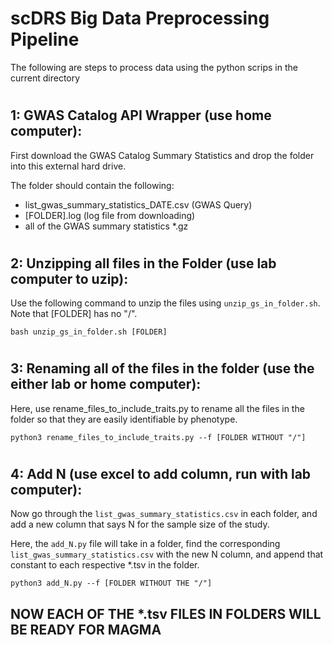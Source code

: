 # scDRS Big Data Preprocessing Pipeline

The following are steps to process data using the python scrips in the current directory

#

## 1: GWAS Catalog API Wrapper (use home computer):
First download the GWAS Catalog Summary Statistics and drop the folder into this external hard drive.

The folder should contain the following:
- list_gwas_summary_statistics_DATE.csv (GWAS Query)
- [FOLDER].log (log file from downloading)
- all of the GWAS summary statistics *.gz

#

## 2: Unzipping all files in the Folder (use lab computer to uzip):
Use the following command to unzip the files using <code>unzip_gs_in_folder.sh</code>. Note that [FOLDER] has no "/".

    bash unzip_gs_in_folder.sh [FOLDER]

#
## 3: Renaming all of the files in the folder (use the either lab or home computer):
Here, use <codes>rename_files_to_include_traits.py</codes> to rename all the files in the folder so that they are easily identifiable by phenotype.

    python3 rename_files_to_include_traits.py --f [FOLDER WITHOUT "/"]

#
## 4: Add N (use excel to add column, run with lab computer): 
Now go through the <code>list_gwas_summary_statistics.csv</code> in each folder, and add a new column that says N for the sample size of the study.

Here, the <code>add_N.py</code> file will take in a folder, find the corresponding <code>list_gwas_summary_statistics.csv</code> with the new N column, and append that constant to each respective *.tsv in the folder.

    python3 add_N.py --f [FOLDER WITHOUT THE "/"]

## NOW EACH OF THE *.tsv FILES IN FOLDERS WILL BE READY FOR MAGMA